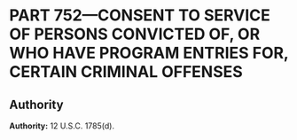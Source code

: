# PART 752—CONSENT TO SERVICE OF PERSONS CONVICTED OF, OR WHO HAVE PROGRAM ENTRIES FOR, CERTAIN CRIMINAL OFFENSES


## Authority

**Authority:** 12 U.S.C. 1785(d).





